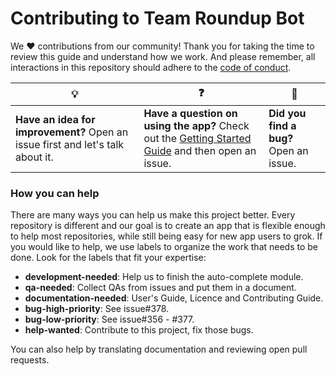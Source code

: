 # Contributing to Team Roundup Bot

We :heart: contributions from our community! Thank you for taking the time to review this guide and understand how we work. And please remember, all interactions in this repository should adhere to the [code of conduct](code-of-conduct.md).

| :bulb: | :question: | :bug: |
| ------- | -------- | -------- |
| **Have an idea for improvement?** Open an issue first and let's talk about it. | **Have a question on using the app?** Check out the [Getting Started Guide](docs/getting-started.md) and then open an issue. | **Did you find a bug?** Open an issue. |

### How you can help

There are many ways you can help us make this project better. Every repository is different and our goal is to create an app that is flexible enough to help most repositories, while still being easy for new app users to grok. If you would like to help, we use labels to organize the work that needs to be done. Look for the labels that fit your expertise:

- **development-needed**: Help us to finish the auto-complete module.
- **qa-needed**: Collect QAs from issues and put them in a document.
- **documentation-needed**: User's Guide, Licence and Contributing Guide.
- **bug-high-priority**: See issue#378.
- **bug-low-priority**: See issue#356 - #377.
- **help-wanted**: Contribute to this project, fix those bugs.

You can also help by translating documentation and reviewing open pull requests.
